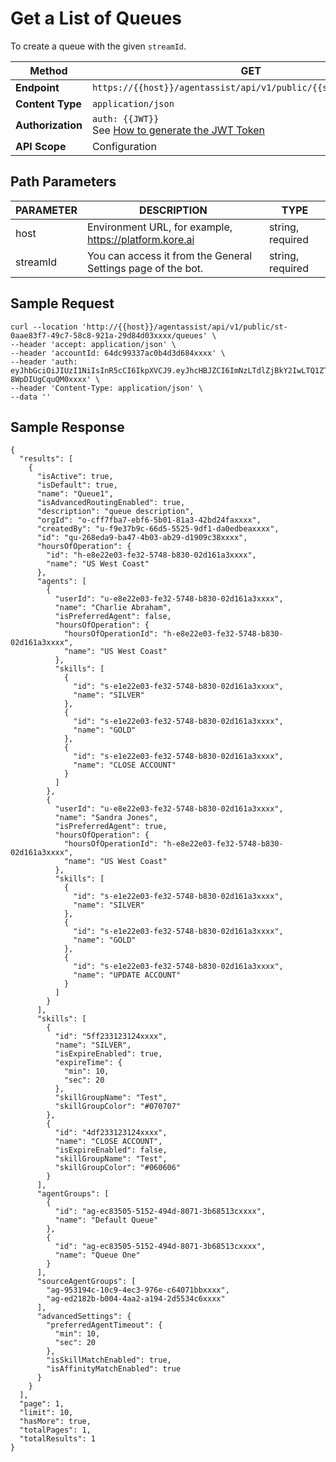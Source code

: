 # Get a List of Queues

To create a queue with the given `streamId`.

| **Method** | GET |
|--------|-----|
| **Endpoint** | `https://{{host}}/agentassist/api/v1/public/{{streamId}}/queues` |
| **Content Type** | `application/json` |
| **Authorization** | `auth: {{JWT}}` <br> See [How to generate the JWT Token](../automation/api-introduction.md#generating-the-jwt-token) |
| **API Scope** | Configuration |

## Path Parameters

| **PARAMETER** | **DESCRIPTION** | **TYPE** |
|-----------|-------------|------|
| host      | Environment URL, for example, https://platform.kore.ai | string, required |
| streamId  | You can access it from the General Settings page of the bot. | string, required |

## Sample Request

```
curl --location 'http://{{host}}/agentassist/api/v1/public/st-0aae83f7-49c7-58c8-921a-29d84d03xxxx/queues' \
--header 'accept: application/json' \
--header 'accountId: 64dc99337ac0b4d3d684xxxx' \
--header 'auth: eyJhbGciOiJIUzI1NiIsInR5cCI6IkpXVCJ9.eyJhcHBJZCI6ImNzLTdlZjBkY2IwLTQ1ZTItNTY3YS1hYzMyLTkwNTA1NzdmMWIyYiJ9.7t145BjU0eZDdlnXYazmqkVT-8WpDIUgCquQM0xxxx' \
--header 'Content-Type: application/json' \
--data ''
```

## Sample Response

```
{
  "results": [
    {
      "isActive": true,
      "isDefault": true,
      "name": "Queue1",
      "isAdvancedRoutingEnabled": true,
      "description": "queue description",
      "orgId": "o-cff7fba7-ebf6-5b01-81a3-42bd24faxxxx",
      "createdBy": "u-f9e37b9c-66d5-5525-9df1-da0edbeaxxxx",
      "id": "qu-268eda9-ba47-4b03-ab29-d1909c38xxxx",
      "hoursOfOperation": {
        "id": "h-e8e22e03-fe32-5748-b830-02d161a3xxxx",
        "name": "US West Coast"
      },
      "agents": [
        {
          "userId": "u-e8e22e03-fe32-5748-b830-02d161a3xxxx",
          "name": "Charlie Abraham",
          "isPreferredAgent": false,
          "hoursOfOperation": {
            "hoursOfOperationId": "h-e8e22e03-fe32-5748-b830-02d161a3xxxx",
            "name": "US West Coast"
          },
          "skills": [
            {
              "id": "s-e1e22e03-fe32-5748-b830-02d161a3xxxx",
              "name": "SILVER"
            },
            {
              "id": "s-e1e22e03-fe32-5748-b830-02d161a3xxxx",
              "name": "GOLD"
            },
            {
              "id": "s-e1e22e03-fe32-5748-b830-02d161a3xxxx",
              "name": "CLOSE ACCOUNT"
            }
          ]
        },
        {
          "userId": "u-e8e22e03-fe32-5748-b830-02d161a3xxxx",
          "name": "Sandra Jones",
          "isPreferredAgent": true,
          "hoursOfOperation": {
            "hoursOfOperationId": "h-e8e22e03-fe32-5748-b830-02d161a3xxxx",
            "name": "US West Coast"
          },
          "skills": [
            {
              "id": "s-e1e22e03-fe32-5748-b830-02d161a3xxxx",
              "name": "SILVER"
            },
            {
              "id": "s-e1e22e03-fe32-5748-b830-02d161a3xxxx",
              "name": "GOLD"
            },
            {
              "id": "s-e1e22e03-fe32-5748-b830-02d161a3xxxx",
              "name": "UPDATE ACCOUNT"
            }
          ]
        }
      ],
      "skills": [
        {
          "id": "5ff233123124xxxx",
          "name": "SILVER",
          "isExpireEnabled": true,
          "expireTime": {
            "min": 10,
            "sec": 20
          },
          "skillGroupName": "Test",
          "skillGroupColor": "#070707"
        },
        {
          "id": "4df233123124xxxx",
          "name": "CLOSE ACCOUNT",
          "isExpireEnabled": false,
          "skillGroupName": "Test",
          "skillGroupColor": "#060606"
        }
      ],
      "agentGroups": [
        {
          "id": "ag-ec83505-5152-494d-8071-3b68513cxxxx",
          "name": "Default Queue"
        },
        {
          "id": "ag-ec83505-5152-494d-8071-3b68513cxxxx",
          "name": "Queue One"
        }
      ],
      "sourceAgentGroups": [
        "ag-953194c-10c9-4ec3-976e-c64071bbxxxx",
        "ag-ed2182b-b004-4aa2-a194-2d5534c6xxxx"
      ],
      "advancedSettings": {
        "preferredAgentTimeout": {
          "min": 10,
          "sec": 20
        },
        "isSkillMatchEnabled": true,
        "isAffinityMatchEnabled": true
      }
    }
  ],
  "page": 1,
  "limit": 10,
  "hasMore": true,
  "totalPages": 1,
  "totalResults": 1
}
```